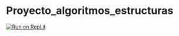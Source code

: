 # Proyecto_algoritmos_estructuras
[![Run on Repl.it](https://repl.it/badge/github/Javier-P-C/Proyecto_algoritmos_estructuras)](https://repl.it/github/Javier-P-C/Proyecto_algoritmos_estructuras)